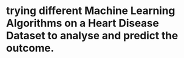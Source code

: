 # trying different Machine Learning Algorithms on a Heart Disease Dataset to analyse and predict the outcome.
